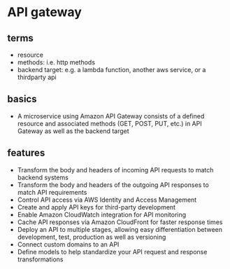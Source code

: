 # API gateway

## terms

- resource
- methods: i.e. http methods
- backend target: e.g. a lambda function, another aws service, or a thirdparty api

## basics

- A microservice using Amazon API Gateway consists of a defined resource and associated methods (GET, POST, PUT, etc.) in API Gateway as well as the backend target

## features

- Transform the body and headers of incoming API requests to match backend systems
- Transform the body and headers of the outgoing API responses to match API requirements
- Control API access via AWS Identity and Access Management
- Create and apply API keys for third-party development
- Enable Amazon CloudWatch integration for API monitoring
- Cache API responses via Amazon CloudFront for faster response times
- Deploy an API to multiple stages, allowing easy differentiation between development, test, production as well as versioning
- Connect custom domains to an API
- Define models to help standardize your API request and response transformations
